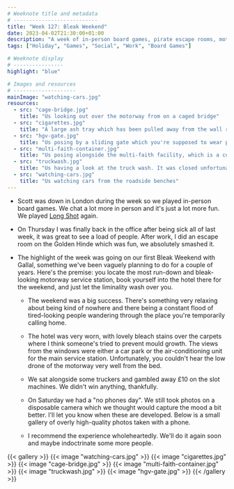 ```yaml
---
# Weeknote title and metadata
# ---------------------------
title: "Week 127: Bleak Weekend"
date: 2023-04-02T21:30:00+01:00
description: "A week of in-person board games, pirate escape rooms, motorway service stations, run down Travelodges, no-phones days, tired people, and disposable cameras."
tags: ["Holiday", "Games", "Social", "Work", "Board Games"]

# Weeknote display
# ----------------
highlight: "blue"

# Images and resources
# --------------------
mainImage: "watching-cars.jpg"
resources:
  - src: "cage-bridge.jpg"
    title: "Us looking out over the motorway from on a caged bridge"
  - src: "cigarettes.jpg"
    title: "A large ash tray which has been pulled away from the wall revealing heaps of stale cigarettes"
  - src: "hgv-gate.jpg"
    title: "Us posing by a sliding gate which you're supposed to wear protective gear for"
  - src: "multi-faith-container.jpg"
    title: "Us posing alongside the multi-faith facility, which is a converted shipping container"
  - src: "truckwash.jpg"
    title: "Us having a look at the truck wash. It was closed unfortunately"
  - src: "watching-cars.jpg"
    title: "Us watching cars from the roadside benches"
---
```


  * Scott was down in London during the week so we played in-person board games. We chat a lot more in person and it's just a lot more fun. We played [Long Shot](https://boardgamegeek.com/boardgame/295374/long-shot-dice-game) again.

  * On Thursday I was finally back in the office after being sick all of last week, it was great to see a load of people. After work, I did an escape room on the Golden Hinde which was fun, we absolutely smashed it.

  * The highlight of the week was going on our first Bleak Weekend with Gallal, something we've been vaguely planning to do for a couple of years. Here's the premise: you locate the most run-down and bleak-looking motorway service station, book yourself into the hotel there for the weekend, and just let the liminality wash over you.

    * The weekend was a big success. There's something very relaxing about being kind of nowhere and there being a constant flood of tired-looking people wandering through the place you're temporarily calling home.

    * The hotel was very worn, with lovely bleach stains over the carpets where I think someone's tried to prevent mould growth. The views from the windows were either a car park or the air-conditioning unit for the main service station. Unfortunately, you couldn't hear the low drone of the motorway very well from the bed.

    * We sat alongside some truckers and gambled away £10 on the slot machines. We didn't win anything, thankfully.

    * On Saturday we had a "no phones day". We still took photos on a disposable camera which we thought would capture the mood a bit better. I'll let you know when these are developed. Below is a small gallery of overly high-quality photos taken with a phone.

    * I recommend the experience wholeheartedly. We'll do it again soon and maybe indoctrinate some more people.

{{< gallery >}}
  {{< image "watching-cars.jpg" >}}
  {{< image "cigarettes.jpg" >}}
  {{< image "cage-bridge.jpg" >}}
  {{< image "multi-faith-container.jpg" >}}
  {{< image "truckwash.jpg" >}}
  {{< image "hgv-gate.jpg" >}}
{{< /gallery >}}
